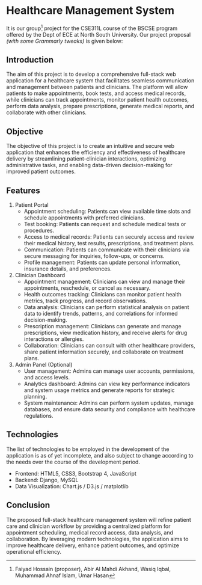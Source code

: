 Healthcare Management System
============================

It is our group[^1] project for the CSE311L course of the BSCSE program offered by the Dept of ECE at North South University. Our project proposal _(with some Grammarly tweaks)_ is given below:

[^1]: Faiyad Hossain (proposer), Abir Al Mahdi Akhand, Wasiq Iqbal, Muhammad Ahnaf Islam, Umar Hasan


Introduction
------------
The aim of this project is to develop a comprehensive full-stack web application for a healthcare system that facilitates seamless communication and management between patients and clinicians. The platform will allow patients to make appointments, book tests, and access medical records, while clinicians can track appointments, monitor patient health outcomes, perform data analysis, prepare prescriptions, generate medical reports, and collaborate with other clinicians.

Objective
---------
The objective of this project is to create an intuitive and secure web application that enhances the efficiency and effectiveness of healthcare delivery by streamlining patient-clinician interactions, optimizing administrative tasks, and enabling data-driven decision-making for improved patient outcomes.

Features
--------
1. Patient Portal
    - Appointment scheduling: Patients can view available time slots and schedule appointments with preferred clinicians.
    - Test booking: Patients can request and schedule medical tests or procedures.
    - Access to medical records: Patients can securely access and review their medical history, test results, prescriptions, and treatment plans.
    - Communication: Patients can communicate with their clinicians via secure messaging for inquiries, follow-ups, or concerns.
    - Profile management: Patients can update personal information, insurance details, and preferences.
2. Clinician Dashboard
    - Appointment management: Clinicians can view and manage their appointments, reschedule, or cancel as necessary.
    - Health outcomes tracking: Clinicians can monitor patient health metrics, track progress, and record observations.
    - Data analysis: Clinicians can perform statistical analysis on patient data to identify trends, patterns, and correlations for informed decision-making.
    - Prescription management: Clinicians can generate and manage prescriptions, view medication history, and receive alerts for drug interactions or allergies.
    - Collaboration: Clinicians can consult with other healthcare providers, share patient information securely, and collaborate on treatment plans.
3. Admin Panel (Optional)
    - User management: Admins can manage user accounts, permissions, and access levels.
    - Analytics dashboard: Admins can view key performance indicators and system usage metrics and generate reports for strategic planning.
    - System maintenance: Admins can perform system updates, manage databases, and ensure data security and compliance with healthcare regulations.

Technologies
------------
The list of technologies to be employed in the development of the application is as of yet incomplete, and also subject to change according to the needs over the course of the development period.

- Frontend: HTML5, CSS3, Bootstrap 4, JavaScript
- Backend: Django, MySQL
- Data Visualization: Chart.js / D3.js / matplotlib

Conclusion
----------
The proposed full-stack healthcare management system will refine patient care and clinician workflow by providing a centralized platform for appointment scheduling, medical record access, data analysis, and collaboration. By leveraging modern technologies, the application aims to improve healthcare delivery, enhance patient outcomes, and optimize operational efficiency.